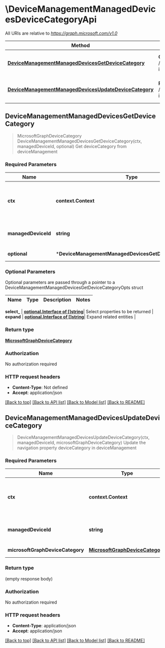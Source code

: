 # \DeviceManagementManagedDevicesDeviceCategoryApi

All URIs are relative to *https://graph.microsoft.com/v1.0*

Method | HTTP request | Description
------------- | ------------- | -------------
[**DeviceManagementManagedDevicesGetDeviceCategory**](DeviceManagementManagedDevicesDeviceCategoryApi.md#DeviceManagementManagedDevicesGetDeviceCategory) | **Get** /deviceManagement/managedDevices({managedDevice-id})/deviceCategory | Get deviceCategory from deviceManagement
[**DeviceManagementManagedDevicesUpdateDeviceCategory**](DeviceManagementManagedDevicesDeviceCategoryApi.md#DeviceManagementManagedDevicesUpdateDeviceCategory) | **Patch** /deviceManagement/managedDevices({managedDevice-id})/deviceCategory | Update the navigation property deviceCategory in deviceManagement



## DeviceManagementManagedDevicesGetDeviceCategory

> MicrosoftGraphDeviceCategory DeviceManagementManagedDevicesGetDeviceCategory(ctx, managedDeviceId, optional)
Get deviceCategory from deviceManagement

### Required Parameters


Name | Type | Description  | Notes
------------- | ------------- | ------------- | -------------
**ctx** | **context.Context** | context for authentication, logging, cancellation, deadlines, tracing, etc.
**managedDeviceId** | **string**| key: managedDevice-id of managedDevice | 
 **optional** | ***DeviceManagementManagedDevicesGetDeviceCategoryOpts** | optional parameters | nil if no parameters

### Optional Parameters

Optional parameters are passed through a pointer to a DeviceManagementManagedDevicesGetDeviceCategoryOpts struct


Name | Type | Description  | Notes
------------- | ------------- | ------------- | -------------

 **select_** | [**optional.Interface of []string**](string.md)| Select properties to be returned | 
 **expand** | [**optional.Interface of []string**](string.md)| Expand related entities | 

### Return type

[**MicrosoftGraphDeviceCategory**](microsoft.graph.deviceCategory.md)

### Authorization

No authorization required

### HTTP request headers

- **Content-Type**: Not defined
- **Accept**: application/json

[[Back to top]](#) [[Back to API list]](../README.md#documentation-for-api-endpoints)
[[Back to Model list]](../README.md#documentation-for-models)
[[Back to README]](../README.md)


## DeviceManagementManagedDevicesUpdateDeviceCategory

> DeviceManagementManagedDevicesUpdateDeviceCategory(ctx, managedDeviceId, microsoftGraphDeviceCategory)
Update the navigation property deviceCategory in deviceManagement

### Required Parameters


Name | Type | Description  | Notes
------------- | ------------- | ------------- | -------------
**ctx** | **context.Context** | context for authentication, logging, cancellation, deadlines, tracing, etc.
**managedDeviceId** | **string**| key: managedDevice-id of managedDevice | 
**microsoftGraphDeviceCategory** | [**MicrosoftGraphDeviceCategory**](MicrosoftGraphDeviceCategory.md)| New navigation property values | 

### Return type

 (empty response body)

### Authorization

No authorization required

### HTTP request headers

- **Content-Type**: application/json
- **Accept**: application/json

[[Back to top]](#) [[Back to API list]](../README.md#documentation-for-api-endpoints)
[[Back to Model list]](../README.md#documentation-for-models)
[[Back to README]](../README.md)

